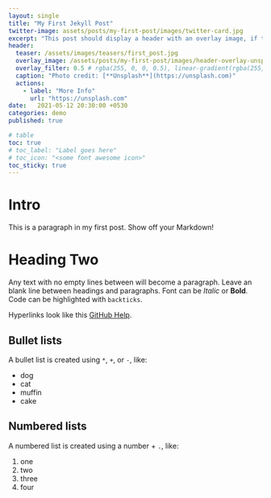 ```yaml
---
layout: single
title: "My First Jekyll Post"
twitter-image: assets/posts/my-first-post/images/twitter-card.jpg
excerpt: "This post should display a header with an overlay image, if the theme supports it."
header:
  teaser: /assets/images/teasers/first_post.jpg
  overlay_image: /assets/posts/my-first-post/images/header-overlay-unsplash.jpg
  overlay_filter: 0.5 # rgba(255, 0, 0, 0.5), linear-gradient(rgba(255, 0, 0, 0.5), rgba(0, 255, 255, 0.5))
  caption: "Photo credit: [**Unsplash**](https://unsplash.com)"
  actions:
    - label: "More Info"
      url: "https://unsplash.com"
date:   2021-05-12 20:30:00 +0530
categories: demo
published: true

# table
toc: true
# toc_label: "Label goes here"
# toc_icon: "<some font awesome icon>"
toc_sticky: true
---
```


# Intro

This is a paragraph in my first post.
Show off your Markdown!

# Heading Two 

Any text with no empty lines between will become a paragraph.
Leave an blank line between headings and paragraphs.
Font can be *Italic* or **Bold**.
Code can be highlighted with `backticks`.

Hyperlinks look like this [GitHub Help](https://help.github.com/).

## Bullet lists

A bullet list is created using `*`, `+`, or `-`, like:

- dog
- cat
- muffin
- cake

## Numbered lists

A numbered list is created using a number + `.`, like:

1. one
2. two
6. three
2. four


